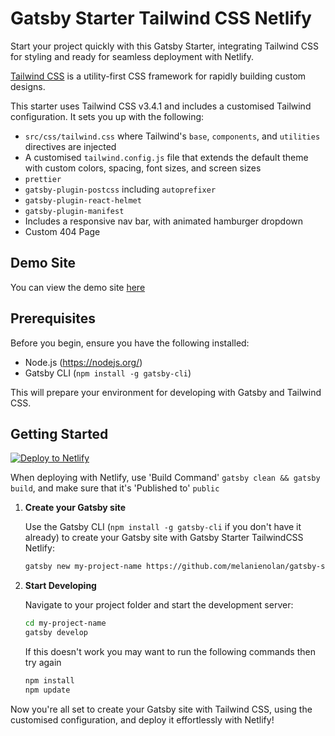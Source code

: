 # Gatsby Starter Tailwind CSS Netlify

Start your project quickly with this Gatsby Starter, integrating Tailwind CSS for styling and ready for seamless deployment with Netlify.

[Tailwind CSS](https://tailwindcss.com/) is a utility-first CSS framework for rapidly building custom designs.

This starter uses Tailwind CSS v3.4.1 and includes a customised Tailwind configuration. It sets you up with the following:

- `src/css/tailwind.css` where Tailwind's `base`, `components`, and `utilities` directives are injected
- A customised `tailwind.config.js` file that extends the default theme with custom colors, spacing, font sizes, and screen sizes
- `prettier`
- `gatsby-plugin-postcss` including `autoprefixer`
- `gatsby-plugin-react-helmet`
- `gatsby-plugin-manifest`
- Includes a responsive nav bar, with animated hamburger dropdown
- Custom 404 Page

## Demo Site

You can view the demo site [here](https://gatsby-starter-tailwind-css-netlify.netlify.app/)

## Prerequisites

Before you begin, ensure you have the following installed:
- Node.js (https://nodejs.org/)
- Gatsby CLI (`npm install -g gatsby-cli`)

This will prepare your environment for developing with Gatsby and Tailwind CSS.

## Getting Started

[![Deploy to Netlify](https://www.netlify.com/img/deploy/button.svg)](https://app.netlify.com/start/deploy?repository=https://github.com/ProximoBinks/gatsby-starter-tailwind-css-netlify)

When deploying with Netlify, use 'Build Command' ```gatsby clean && gatsby build```, and make sure that it's 'Published to' ```public```

1. **Create your Gatsby site**

   Use the Gatsby CLI (`npm install -g gatsby-cli` if you don't have it already) to create your Gatsby site with Gatsby Starter TailwindCSS Netlify:

   ```bash
   gatsby new my-project-name https://github.com/melanienolan/gatsby-starter-tailwind-css
   ```

2. **Start Developing**

   Navigate to your project folder and start the development server:
    
    ```bash
    cd my-project-name
    gatsby develop
    ```

    If this doesn't work you may want to run the following commands then try again
    ```bash
    npm install
    npm update
    ```

Now you're all set to create your Gatsby site with Tailwind CSS, using the customised configuration, and deploy it effortlessly with Netlify!
